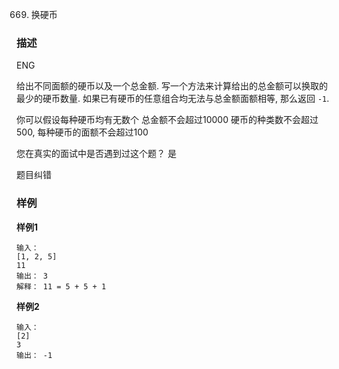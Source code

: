 669. 换硬币

### **描述**

ENG

给出不同面额的硬币以及一个总金额. 写一个方法来计算给出的总金额可以换取的最少的硬币数量. 如果已有硬币的任意组合均无法与总金额面额相等, 那么返回 `-1`.

你可以假设每种硬币均有无数个
总金额不会超过10000
硬币的种类数不会超过500, 每种硬币的面额不会超过100

您在真实的面试中是否遇到过这个题？ 是

题目纠错

### **样例**

**样例1**

```
输入：
[1, 2, 5]
11
输出： 3
解释： 11 = 5 + 5 + 1
```

**样例2**

```
输入： 
[2]
3
输出： -1
```
